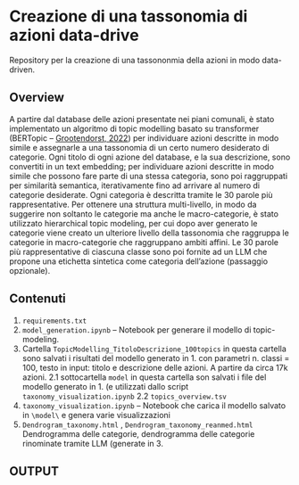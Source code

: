 # Creazione di una tassonomia di azioni data-drive 
Repository per la creazione di una tassononmia della azioni in modo data-driven.

## Overview
A partire dal database delle azioni presentate nei piani comunali, è stato implementato un algoritmo di topic modelling basato su transformer (BERTopic – [Grootendorst, 2022](https://arxiv.org/pdf/2203.05794)) per individuare azioni descritte in modo simile e assegnarle a una tassonomia di un certo numero desiderato di categorie. Ogni titolo di ogni azione del database, e la sua descrizione, sono convertiti in un text embedding; per individuare azioni descritte in modo simile che possono fare parte di una stessa categoria, sono poi raggruppati per similarità semantica, iterativamente fino ad arrivare al numero di categorie desiderate. Ogni categoria è descritta tramite le 30 parole più rappresentative. Per ottenere una struttura multi-livello, in modo da suggerire non soltanto le categorie ma anche le macro-categorie, è stato utilizzato hierarchical topic modeling, per cui dopo aver generato le categorie viene creato un ulteriore livello della tassonomia che raggruppa le categorie in macro-categorie che raggruppano ambiti affini. Le 30 parole più rappresentative di ciascuna classe sono poi fornite ad un LLM che propone una etichetta sintetica come categoria dell’azione (passaggio opzionale). 


## Contenuti 
1) `requirements.txt`
2) `model_generation.ipynb` – Notebook per generare il modello di topic-modeling. 
2) Cartella `TopicModelling_TitoloDescrizione_100topics` in questa cartella sono salvati i risultati del modello generato in 1. con parametri n. classi = 100, testo in input: titolo e descrizione delle azioni. A partire da circa 17k azioni. 
  2.1 sottocartella `model` in questa cartella son salvati i file del modello generato in 1. (e utilizzati dallo script `taxonomy_visualization.ipynb`
  2.2 `topics_overview.tsv`
3) `taxonomy_visualization.ipynb` – Notebook che carica il modello salvato in `\model\` e genera varie visualizzazioni
4) `Dendrogram_taxonomy.html` , `Dendrogram_taxonomy_reanmed.html` Dendrogramma delle categorie, dendrogramma delle categorie rinominate tramite LLM (generate in 3.


## OUTPUT
